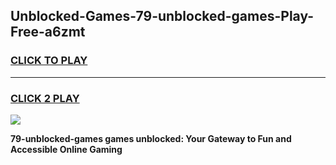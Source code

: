 
## Unblocked-Games-79-unblocked-games-Play-Free-a6zmt
<h3>
<a href="https://premium76.site?title=79-unblocked-games&ref=24M">CLICK TO PLAY</a></h3>
<hr>

<h3>
<a href="https://premium76.site?title=79-unblocked-games&ref=24M">CLICK 2 PLAY</a>
  
</h3>

<a href="https://premium76.site?title=79-unblocked-games&ref=24M"><img src="https://clearcache.store/games.png"></a>


**79-unblocked-games games unblocked: Your Gateway to Fun and Accessible Online Gaming**

